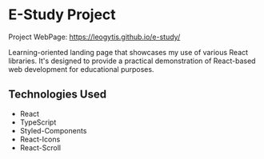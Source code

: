 # E-Study Project 

Project WebPage: https://leogytis.github.io/e-study/ <br>

Learning-oriented landing page that showcases my use of various React libraries. It's designed to provide a practical demonstration of React-based web development for educational purposes.
		
## Technologies Used

- React 
- TypeScript 
- Styled-Components 
- React-Icons 
- React-Scroll
